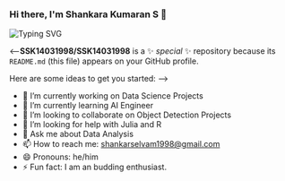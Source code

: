 ### Hi there, I'm Shankara Kumaran S 👋

<img src ="https://readme-typing-svg.herokuapp.com?font=Montserrat&color=343deb&size=24&lines=Hey+there,+I'm+Shankara+Kumaran+S;I'm+an+AI+Engineer.;AI+Developer+!.;Researcher.;" alt="Typing SVG" >

<--**SSK14031998/SSK14031998** is a ✨ _special_ ✨ repository because its `README.md` (this file) appears on your GitHub profile.

Here are some ideas to get you started: -->

- 🔭 I’m currently working on Data Science Projects
- 🌱 I’m currently learning AI Engineer
- 👯 I’m looking to collaborate on Object Detection Projects
- 🤔 I’m looking for help with Julia and R
- 💬 Ask me about Data Analysis
- 📫 How to reach me: shankarselvam1998@gmail.com
- 😄 Pronouns: he/him
- ⚡ Fun fact: I am an budding enthusiast.
